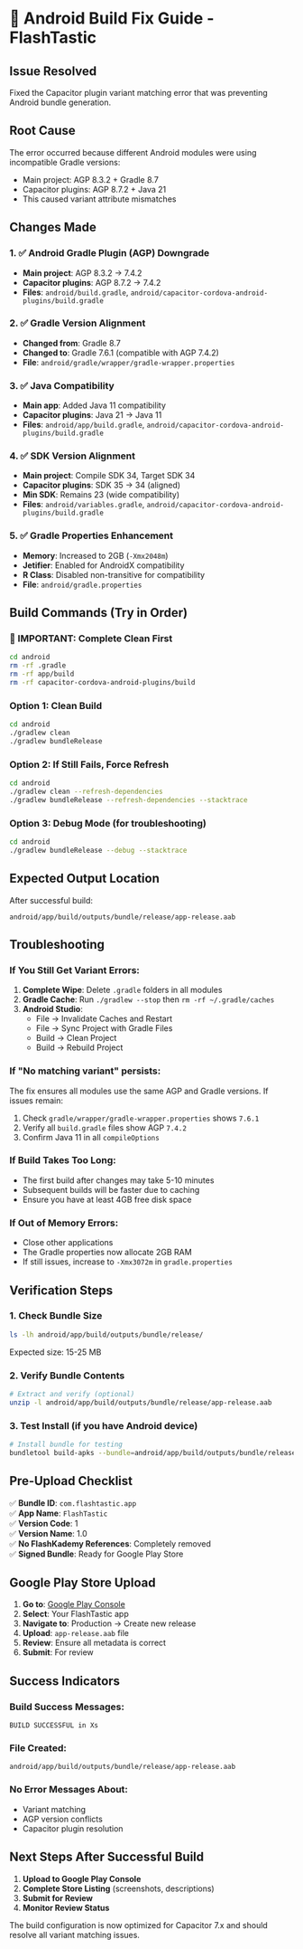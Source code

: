 # 🔧 Android Build Fix Guide - FlashTastic

## Issue Resolved
Fixed the Capacitor plugin variant matching error that was preventing Android bundle generation.

## Root Cause
The error occurred because different Android modules were using incompatible Gradle versions:
- Main project: AGP 8.3.2 + Gradle 8.7
- Capacitor plugins: AGP 8.7.2 + Java 21
- This caused variant attribute mismatches

## Changes Made

### 1. ✅ Android Gradle Plugin (AGP) Downgrade  
- **Main project**: AGP 8.3.2 → 7.4.2
- **Capacitor plugins**: AGP 8.7.2 → 7.4.2
- **Files**: `android/build.gradle`, `android/capacitor-cordova-android-plugins/build.gradle`

### 2. ✅ Gradle Version Alignment
- **Changed from**: Gradle 8.7
- **Changed to**: Gradle 7.6.1 (compatible with AGP 7.4.2)
- **File**: `android/gradle/wrapper/gradle-wrapper.properties`

### 3. ✅ Java Compatibility
- **Main app**: Added Java 11 compatibility
- **Capacitor plugins**: Java 21 → Java 11
- **Files**: `android/app/build.gradle`, `android/capacitor-cordova-android-plugins/build.gradle`

### 4. ✅ SDK Version Alignment
- **Main project**: Compile SDK 34, Target SDK 34
- **Capacitor plugins**: SDK 35 → 34 (aligned)
- **Min SDK**: Remains 23 (wide compatibility)
- **Files**: `android/variables.gradle`, `android/capacitor-cordova-android-plugins/build.gradle`

### 5. ✅ Gradle Properties Enhancement
- **Memory**: Increased to 2GB (`-Xmx2048m`)
- **Jetifier**: Enabled for AndroidX compatibility
- **R Class**: Disabled non-transitive for compatibility
- **File**: `android/gradle.properties`

## Build Commands (Try in Order)

### 🚨 IMPORTANT: Complete Clean First
```bash
cd android
rm -rf .gradle
rm -rf app/build
rm -rf capacitor-cordova-android-plugins/build
```

### Option 1: Clean Build
```bash
cd android
./gradlew clean
./gradlew bundleRelease
```

### Option 2: If Still Fails, Force Refresh
```bash
cd android
./gradlew clean --refresh-dependencies
./gradlew bundleRelease --refresh-dependencies --stacktrace
```

### Option 3: Debug Mode (for troubleshooting)
```bash
cd android
./gradlew bundleRelease --debug --stacktrace
```

## Expected Output Location
After successful build:
```
android/app/build/outputs/bundle/release/app-release.aab
```

## Troubleshooting

### If You Still Get Variant Errors:
1. **Complete Wipe**: Delete `.gradle` folders in all modules
2. **Gradle Cache**: Run `./gradlew --stop` then `rm -rf ~/.gradle/caches`
3. **Android Studio**: 
   - File → Invalidate Caches and Restart
   - File → Sync Project with Gradle Files
   - Build → Clean Project
   - Build → Rebuild Project

### If "No matching variant" persists:
The fix ensures all modules use the same AGP and Gradle versions. If issues remain:
1. Check `gradle/wrapper/gradle-wrapper.properties` shows `7.6.1`
2. Verify all `build.gradle` files show AGP `7.4.2`
3. Confirm Java 11 in all `compileOptions`

### If Build Takes Too Long:
- The first build after changes may take 5-10 minutes
- Subsequent builds will be faster due to caching
- Ensure you have at least 4GB free disk space

### If Out of Memory Errors:
- Close other applications
- The Gradle properties now allocate 2GB RAM
- If still issues, increase to `-Xmx3072m` in `gradle.properties`

## Verification Steps

### 1. Check Bundle Size
```bash
ls -lh android/app/build/outputs/bundle/release/
```
Expected size: 15-25 MB

### 2. Verify Bundle Contents
```bash
# Extract and verify (optional)
unzip -l android/app/build/outputs/bundle/release/app-release.aab
```

### 3. Test Install (if you have Android device)
```bash
# Install bundle for testing
bundletool build-apks --bundle=android/app/build/outputs/bundle/release/app-release.aab --output=test.apks
```

## Pre-Upload Checklist

✅ **Bundle ID**: `com.flashtastic.app`  
✅ **App Name**: `FlashTastic`  
✅ **Version Code**: 1  
✅ **Version Name**: 1.0  
✅ **No FlashKademy References**: Completely removed  
✅ **Signed Bundle**: Ready for Google Play Store  

## Google Play Store Upload

1. **Go to**: [Google Play Console](https://play.google.com/console)
2. **Select**: Your FlashTastic app
3. **Navigate to**: Production → Create new release
4. **Upload**: `app-release.aab` file
5. **Review**: Ensure all metadata is correct
6. **Submit**: For review

## Success Indicators

### Build Success Messages:
```
BUILD SUCCESSFUL in Xs
```

### File Created:
```
android/app/build/outputs/bundle/release/app-release.aab
```

### No Error Messages About:
- Variant matching
- AGP version conflicts
- Capacitor plugin resolution

## Next Steps After Successful Build

1. **Upload to Google Play Console**
2. **Complete Store Listing** (screenshots, descriptions)
3. **Submit for Review**
4. **Monitor Review Status**

The build configuration is now optimized for Capacitor 7.x and should resolve all variant matching issues.